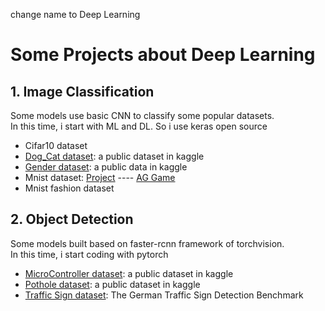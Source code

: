 change name to Deep Learning
# **Some Projects about Deep Learning**

## 1. **Image Classification**

Some models use basic CNN to classify some popular datasets.  
In this time, i start with ML and DL. So i use keras open source

- Cifar10 dataset
- [Dog_Cat dataset](https://www.kaggle.com/datasets/tongpython/cat-and-dog): a public dataset in kaggle
- [Gender dataset](https://www.kaggle.com/datasets/yasserhessein/gender-dataset): a public data in kaggle 
- Mnist dataset: [Project](https://github.com/lvhuy2002/game-AI-web) ---- [AG Game](https://ag-gaming.herokuapp.com/)
- Mnist fashion dataset 

## 2. **Object Detection**

Some models built based on faster-rcnn framework of torchvision.  
In this time, i start coding with pytorch

- [MicroController dataset](https://www.kaggle.com/datasets/tannergi/microcontroller-detection): a public dataset in kaggle
- [Pothole dataset](https://www.kaggle.com/datasets/sovitrath/road-pothole-images-for-pothole-detection): a public dataset in kaggle
- [Traffic Sign dataset](https://benchmark.ini.rub.de/gtsdb_dataset.html): The German Traffic Sign Detection Benchmark

